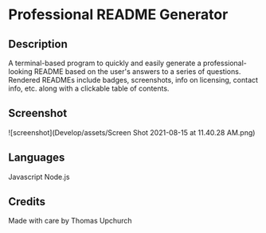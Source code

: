 # Professional README Generator 


## Description
A terminal-based program to quickly and easily generate a professional-looking README based on the user's answers to a series of questions. Rendered READMEs include badges, screenshots, info on licensing, contact info, etc. along with a clickable table of contents.

## Screenshot
![screenshot](Develop/assets/Screen Shot 2021-08-15 at 11.40.28 AM.png)


## Languages
Javascript
Node.js

## Credits
Made with care by Thomas Upchurch
